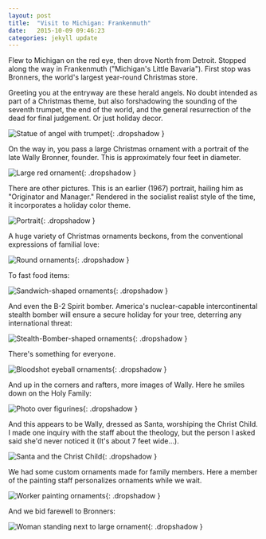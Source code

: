 ```yaml
---
layout: post
title:  "Visit to Michigan: Frankenmuth"
date:   2015-10-09 09:46:23
categories: jekyll update
---
```

Flew to Michigan on the red eye, then drove North from Detroit.  Stopped along the way in Frankenmuth ("Michigan's Little Bavaria").  First stop was Bronners, the world's largest year-round Christmas store.  

Greeting you at the entryway are these herald angels.  No doubt intended as part of a Christmas theme, but also forshadowing the sounding of the seventh trumpet, the end of the world, and the general resurrection of the dead for final judgement.  Or just holiday decor.  

![Statue of angel with trumpet](/images/2015-10-09-frankenmuth/trumpet.png){: .dropshadow }  

On the way in, you pass a large Christmas ornament with a portrait of the late Wally Bronner, founder.  This is approximately four feet in diameter.  

![Large red ornament](/images/2015-10-09-frankenmuth/wally_ornament.png){: .dropshadow }  

There are other pictures.  This is an earlier (1967) portrait, hailing him as "Originator and Manager."  Rendered in the socialist realist style of the time, it incorporates a holiday color theme.  

![Portrait](/images/2015-10-09-frankenmuth/young_wally.png){: .dropshadow }  

A huge variety of Christmas ornaments beckons, from the conventional expressions of familial love:  

![Round ornaments](/images/2015-10-09-frankenmuth/ornaments_1.png){: .dropshadow }  

To fast food items:  

![Sandwich-shaped ornaments](/images/2015-10-09-frankenmuth/food_ornaments.png){: .dropshadow }  

And even the B-2 Spirit bomber.  America's nuclear-capable intercontinental stealth bomber will ensure a secure holiday for your tree, deterring any international threat:  

![Stealth-Bomber-shaped ornaments](/images/2015-10-09-frankenmuth/ornament_b2.png){: .dropshadow }  

There's something for everyone.  

![Bloodshot eyeball ornaments](/images/2015-10-09-frankenmuth/ornament_eyes.png){: .dropshadow }  

And up in the corners and rafters, more images of Wally.  Here he smiles down on the Holy Family:  

![Photo over figurines](/images/2015-10-09-frankenmuth/wally_and_holy_family.png){: .dropshadow }  

And this appears to be Wally, dressed as Santa, worshiping the Christ Child.  I made one inquiry with the staff about the theology, but the person I asked said she'd never noticed it (It's about 7 feet wide...).  

![Santa and the Christ Child](/images/2015-10-09-frankenmuth/manger.png){: .dropshadow }  

We had some custom ornaments made for family members.  Here a member of the painting staff personalizes ornaments while we wait.  

![Worker painting ornaments](/images/2015-10-09-frankenmuth/custom_paint.png){: .dropshadow }  

And we bid farewell to Bronners:  

![Woman standing next to large ornament](/images/2015-10-09-frankenmuth/big_ornament.png){: .dropshadow }  

